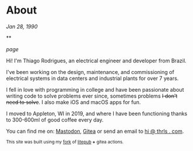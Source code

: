 # About

*Jan 28, 1990*

**

*page*

Hi! I'm Thiago Rodrigues, an electrical engineer and developer from Brazil.

I've been working on the design, maintenance, and commissioning of electrical systems in data centers and industrial plants for over 7 years. 

I fell in love with programming in college and have been passionate about writing code to solve problems ever since, sometimes problems ~~I don't need to solve~~. I also make iOS and macOS apps for fun.

I moved to Appleton, WI in 2019, and where I have been functioning thanks to 300-600ml of good coffee every day.

You can find me on:
[Mastodon](https://mastodon.social/@thrls),
[Gitea](https://gitea.thrls.net/) or send an email to [hi @ thrls . com](mailto:).

<small>This site was built using my [fork](https://github.com/mirovarga/litepub) of [litepub](https://github.com/mirovarga/litepub) **+**
gitea actions.</small>